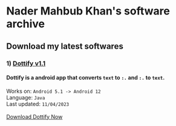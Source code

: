 # Nader Mahbub Khan's software archive
## Download my latest softwares
### 1) <a href="">Dottify v1.1</a>
#### Dottify is a android app that converts `text` to `:.` and `:.` to `text`.
Works on: ```Android 5.1 -> Android 12```
<br> Language: ```Java```
<br> Last updated: ```11/04/2023```<br><br>
<a href="https://nader-mk.github.io/Dottify.apk">Download Dottify Now</a>
